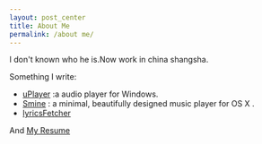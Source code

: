 ```yaml
---
layout: post_center  
title: About Me
permalink: /about me/
---
```


I don't known who he is.Now work in china shangsha.  

Something I write:  

* [uPlayer](../player) :a audio player for Windows. 
* [Smine](https://uplayer.github.io/)  : a minimal, beautifully designed music player for OS X .
* [lyricsFetcher](../lyricsFetcher)  

And [My Resume](../resume)  

